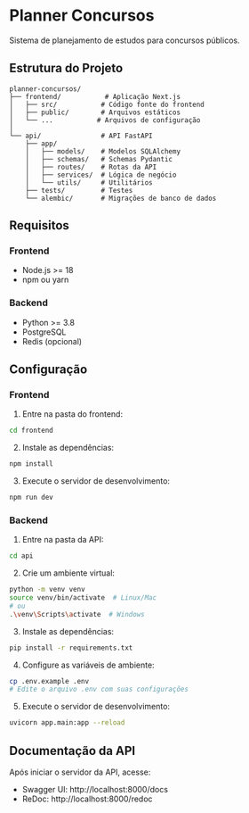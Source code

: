 # Planner Concursos

Sistema de planejamento de estudos para concursos públicos.

## Estrutura do Projeto

```
planner-concursos/
├── frontend/           # Aplicação Next.js
│   ├── src/           # Código fonte do frontend
│   ├── public/        # Arquivos estáticos
│   └── ...           # Arquivos de configuração
│
└── api/               # API FastAPI
    ├── app/
    │   ├── models/    # Modelos SQLAlchemy
    │   ├── schemas/   # Schemas Pydantic
    │   ├── routes/    # Rotas da API
    │   ├── services/  # Lógica de negócio
    │   └── utils/     # Utilitários
    ├── tests/         # Testes
    └── alembic/       # Migrações de banco de dados
```

## Requisitos

### Frontend
- Node.js >= 18
- npm ou yarn

### Backend
- Python >= 3.8
- PostgreSQL
- Redis (opcional)

## Configuração

### Frontend
1. Entre na pasta do frontend:
```bash
cd frontend
```

2. Instale as dependências:
```bash
npm install
```

3. Execute o servidor de desenvolvimento:
```bash
npm run dev
```

### Backend
1. Entre na pasta da API:
```bash
cd api
```

2. Crie um ambiente virtual:
```bash
python -m venv venv
source venv/bin/activate  # Linux/Mac
# ou
.\venv\Scripts\activate  # Windows
```

3. Instale as dependências:
```bash
pip install -r requirements.txt
```

4. Configure as variáveis de ambiente:
```bash
cp .env.example .env
# Edite o arquivo .env com suas configurações
```

5. Execute o servidor de desenvolvimento:
```bash
uvicorn app.main:app --reload
```

## Documentação da API

Após iniciar o servidor da API, acesse:
- Swagger UI: http://localhost:8000/docs
- ReDoc: http://localhost:8000/redoc
